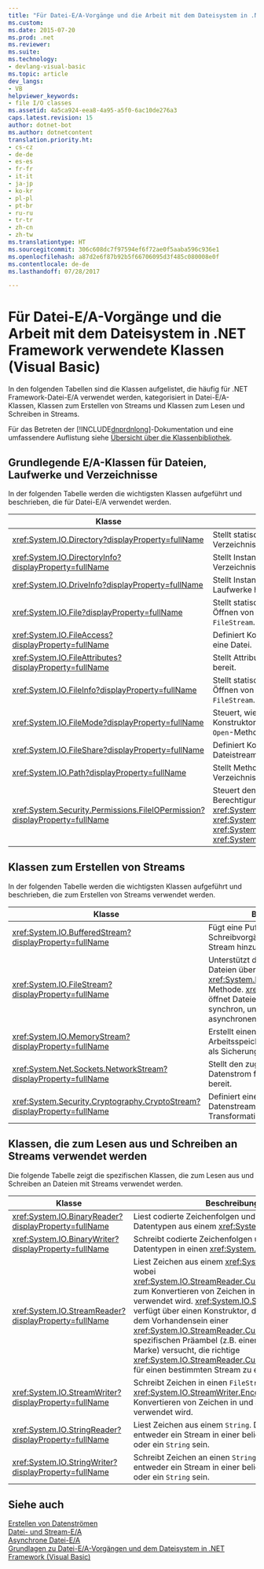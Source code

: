 ```yaml
---
title: "Für Datei-E/A-Vorgänge und die Arbeit mit dem Dateisystem in .NET Framework verwendete Klassen (Visual Basic)"
ms.custom: 
ms.date: 2015-07-20
ms.prod: .net
ms.reviewer: 
ms.suite: 
ms.technology:
- devlang-visual-basic
ms.topic: article
dev_langs:
- VB
helpviewer_keywords:
- file I/O classes
ms.assetid: 4a5ca924-eea8-4a95-a5f0-6ac10de276a3
caps.latest.revision: 15
author: dotnet-bot
ms.author: dotnetcontent
translation.priority.ht:
- cs-cz
- de-de
- es-es
- fr-fr
- it-it
- ja-jp
- ko-kr
- pl-pl
- pt-br
- ru-ru
- tr-tr
- zh-cn
- zh-tw
ms.translationtype: HT
ms.sourcegitcommit: 306c608dc7f97594ef6f72ae0f5aaba596c936e1
ms.openlocfilehash: a87d2e6f87b92b5f66706095d3f485c080008e0f
ms.contentlocale: de-de
ms.lasthandoff: 07/28/2017

---
```

# <a name="classes-used-in-net-framework-file-io-and-the-file-system-visual-basic"></a>Für Datei-E/A-Vorgänge und die Arbeit mit dem Dateisystem in .NET Framework verwendete Klassen (Visual Basic)
In den folgenden Tabellen sind die Klassen aufgelistet, die häufig für .NET Framework-Datei-E/A verwendet werden, kategorisiert in Datei-E/A-Klassen, Klassen zum Erstellen von Streams und Klassen zum Lesen und Schreiben in Streams.  
  
 Für das Betreten der [!INCLUDE[dnprdnlong](~/includes/dnprdnlong-md.md)]-Dokumentation und eine umfassendere Auflistung siehe [Übersicht über die Klassenbibliothek](https://msdn.microsoft.com/library/hfa3fa08).  
  
## <a name="basic-io-classes-for-files-drives-and-directories"></a>Grundlegende E/A-Klassen für Dateien, Laufwerke und Verzeichnisse  
 In der folgenden Tabelle werden die wichtigsten Klassen aufgeführt und beschrieben, die für Datei-E/A verwendet werden.  
  
|Klasse|Beschreibung|  
|-----------|-----------------|  
|<xref:System.IO.Directory?displayProperty=fullName>|Stellt statische Methoden zum Erstellen, Verschieben und Auflisten über Verzeichnisse und Unterverzeichnisse hinweg zur Verfügung.|  
|<xref:System.IO.DirectoryInfo?displayProperty=fullName>|Stellt Instanzmethoden zum Erstellen, Verschieben und Auflisten über Verzeichnisse und Unterverzeichnisse hinweg zur Verfügung.|  
|<xref:System.IO.DriveInfo?displayProperty=fullName>|Stellt Instanzmethoden zum Erstellen, Verschieben und Auflisten über Laufwerke hinweg zur Verfügung.|  
|<xref:System.IO.File?displayProperty=fullName>|Stellt statische Methoden zum Erstellen, Kopieren, Löschen, Verschieben und Öffnen von Dateien zur Verfügung und unterstützt das Erstellen eines `FileStream`.|  
|<xref:System.IO.FileAccess?displayProperty=fullName>|Definiert Konstanten für den Lese-, Schreib- oder Lese-/Schreibzugriff auf eine Datei.|  
|<xref:System.IO.FileAttributes?displayProperty=fullName>|Stellt Attribute für Dateien und Verzeichnisse wie `Archive`, `Hidden` und `ReadOnly` bereit.|  
|<xref:System.IO.FileInfo?displayProperty=fullName>|Stellt statische Methoden zum Erstellen, Kopieren, Löschen, Verschieben und Öffnen von Dateien zur Verfügung und unterstützt das Erstellen eines `FileStream`.|  
|<xref:System.IO.FileMode?displayProperty=fullName>|Steuert, wie eine Datei geöffnet wird. Dieser Parameter wird in vielen der Konstruktoren für `FileStream` und `IsolatedStorageFileStream` sowie für die `Open`-Methoden von <xref:System.IO.File> und <xref:System.IO.FileInfo> angegeben.|  
|<xref:System.IO.FileShare?displayProperty=fullName>|Definiert Konstanten für das Steuern des Zugriffstyps von anderen Dateistreams auf dieselbe Datei.|  
|<xref:System.IO.Path?displayProperty=fullName>|Stellt Methoden und Eigenschaften für die Verarbeitung von Verzeichniszeichenfolgen zur Verfügung.|  
|<xref:System.Security.Permissions.FileIOPermission?displayProperty=fullName>|Steuert den Zugriff von Dateien und Ordnern durch Definieren der Berechtigungen <xref:System.Security.Permissions.FileIOPermissionAttribute.Read%2A>, <xref:System.Security.Permissions.FileIOPermissionAttribute.Write%2A>, <xref:System.Security.Permissions.FileIOPermissionAttribute.Append%2A> und <xref:System.Security.Permissions.FileIOPermissionAttribute.PathDiscovery%2A>.|  
  
## <a name="classes-used-to-create-streams"></a>Klassen zum Erstellen von Streams  
 In der folgenden Tabelle werden die wichtigsten Klassen aufgeführt und beschrieben, die zum Erstellen von Streams verwendet werden.  
  
|Klasse|Beschreibung|  
|-----------|-----------------|  
|<xref:System.IO.BufferedStream?displayProperty=fullName>|Fügt eine Pufferebene zu Lese- und Schreibvorgängen auf einem anderen Stream hinzu.|  
|<xref:System.IO.FileStream?displayProperty=fullName>|Unterstützt den zufälligen Zugriff auf Dateien über die <xref:System.IO.FileStream.Seek%2A>-Methode. <xref:System.IO.FileStream> öffnet Dateien standardmäßig synchron, unterstützt aber auch den asynchronen Vorgang.|  
|<xref:System.IO.MemoryStream?displayProperty=fullName>|Erstellt einen Stream, der den Arbeitsspeicher anstatt einer Datei als Sicherungsspeicher verwendet.|  
|<xref:System.Net.Sockets.NetworkStream?displayProperty=fullName>|Stellt den zugrunde liegenden Datenstrom für den Netzwerkzugriff bereit.|  
|<xref:System.Security.Cryptography.CryptoStream?displayProperty=fullName>|Definiert einen Stream, der Datenstreams mit kryptografischen Transformationen verknüpft.|  
  
## <a name="classes-used-to-read-from-and-write-to-streams"></a>Klassen, die zum Lesen aus und Schreiben an Streams verwendet werden  
 Die folgende Tabelle zeigt die spezifischen Klassen, die zum Lesen aus und Schreiben an Dateien mit Streams verwendet werden.  
  
|**Klasse**|**Beschreibung**|  
|---------------|---------------------|  
|<xref:System.IO.BinaryReader?displayProperty=fullName>|Liest codierte Zeichenfolgen und primitive Datentypen aus einem <xref:System.IO.FileStream>.|  
|<xref:System.IO.BinaryWriter?displayProperty=fullName>|Schreibt codierte Zeichenfolgen und primitive Datentypen in einen <xref:System.IO.FileStream>.|  
|<xref:System.IO.StreamReader?displayProperty=fullName>|Liest Zeichen aus einem <xref:System.IO.FileStream>, wobei <xref:System.IO.StreamReader.CurrentEncoding%2A> zum Konvertieren von Zeichen in und aus Bytes verwendet wird. <xref:System.IO.StreamReader> verfügt über einen Konstruktor, der basierend auf dem Vorhandensein einer <xref:System.IO.StreamReader.CurrentEncoding%2A>-spezifischen Präambel (z.B. einer Bytereihenfolge-Marke) versucht, die richtige <xref:System.IO.StreamReader.CurrentEncoding%2A> für einen bestimmten Stream zu ermitteln.|  
|<xref:System.IO.StreamWriter?displayProperty=fullName>|Schreibt Zeichen in einen `FileStream`, wobei <xref:System.IO.StreamWriter.Encoding%2A> zum Konvertieren von Zeichen in und aus Bytes verwendet wird.|  
|<xref:System.IO.StringReader?displayProperty=fullName>|Liest Zeichen aus einem `String`. Die Ausgabe kann entweder ein Stream in einer beliebigen Codierung oder ein `String` sein.|  
|<xref:System.IO.StringWriter?displayProperty=fullName>|Schreibt Zeichen an einen `String`. Die Ausgabe kann entweder ein Stream in einer beliebigen Codierung oder ein `String` sein.|  
  
## <a name="see-also"></a>Siehe auch  
 [Erstellen von Datenströmen](https://msdn.microsoft.com/library/e4y2dch9)   
 [Datei- und Stream-E/A](https://msdn.microsoft.com/library/k3352a4t)   
 [Asynchrone Datei-E/A](https://msdn.microsoft.com/library/kztecsys)   
 [Grundlagen zu Datei-E/A-Vorgängen und dem Dateisystem in .NET Framework (Visual Basic)](../../../../visual-basic/developing-apps/programming/drives-directories-files/basics-of-net-framework-file-io-and-the-file-system.md)

